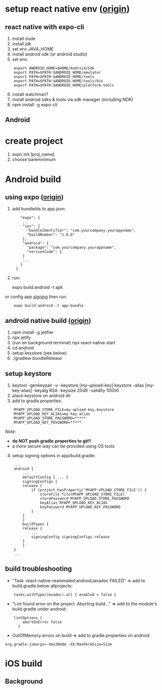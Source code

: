 # setup react native env ([origin](https://reactnative.dev/docs/environment-setup))
## react native with expo-cli
1. install node
2. install jdk
3. set env JAVA_HOME
4. install android sdk (or android studio)
5. set env:
```
	export ANDROID_HOME=$HOME/Android/Sdk
	export PATH=$PATH:$ANDROID_HOME/emulator
	export PATH=$PATH:$ANDROID_HOME/tools
	export PATH=$PATH:$ANDROID_HOME/tools/bin
	export PATH=$PATH:$ANDROID_HOME/platform-tools
```
6. install watchman?
7. install android sdks & tools via sdk manager (including NDK)
8. npm install -g expo-cli

## Android 

# create project
1. expo init [proj_name]
2. choose bareminimum

# Android build

## using expo ([origin](https://docs.expo.io/distribution/building-standalone-apps/#__next))
1. add bundleIds to app.json:
```	 {
	   "expo": {
	    ...
	    "ios": {
	      "bundleIdentifier": "com.yourcompany.yourappname",
	      "buildNumber": "1.0.0"
	    },
	    "android": {
	      "package": "com.yourcompany.yourappname",
	      "versionCode": 1
	    }
	    ...
	   }
	 }
```

2. run:

	expo build:android -t apk
	
or config app [signing](https://docs.expo.io/distribution/app-signing/) then run:

		expo build:android -t app-bundle 

## android native build ([origin](https://reactnative.dev/docs/signed-apk-android))
1. npm install -g jetifier
2. npx jetify
3. (run on background terminal) npx react-native start
4. cd android
5. setup keystore (see below) 
6. ./gradlew bundleRelease

## setup keystore
1. keytool -genkeypair -v -keystore [my-upload-key].keystore -alias [my-key-alias] -keyalg RSA -keysize 2048 -validity 10000
2. place keystore on android dir
3. add to gradle.properties:
```
	MYAPP_UPLOAD_STORE_FILE=my-upload-key.keystore
	MYAPP_UPLOAD_KEY_ALIAS=my-key-alias
	MYAPP_UPLOAD_STORE_PASSWORD=*****
	MYAPP_UPLOAD_KEY_PASSWORD=*****
```
*Note:*
* **do NOT push gradle.properties to git!!**
* a more secure way can be provided using OS tools
4. setup signing options in app/build.gradle:
```
	...
	android {
	    ...
	    defaultConfig { ... }
	    signingConfigs {
		release {
		    if (project.hasProperty('MYAPP_UPLOAD_STORE_FILE')) {
		        storeFile file(MYAPP_UPLOAD_STORE_FILE)
		        storePassword MYAPP_UPLOAD_STORE_PASSWORD
		        keyAlias MYAPP_UPLOAD_KEY_ALIAS
		        keyPassword MYAPP_UPLOAD_KEY_PASSWORD
		    }
		}
	    }
	    buildTypes {
		release {
		    ...
		    signingConfig signingConfigs.release
		}
	    }
	}
	...
```

## build troubleshooting
* "Task :react-native-reanimated:androidJavadoc FAILED" => add to build.gradle below allprojects:
```
	tasks.withType(Javadoc).all { enabled = false }
```
* "Lint found error on the project. Aborting build..." => add to the module's build.gradle under android:
```
	lintOptions {
	    abortOnError false
	  }
```
* OutOfMemory errors on build => add to gradle.properties on android:
```
org.gradle.jvmargs=-Xmx2048m -XX:MaxPermSize=512m
```

# iOS build

## Background
